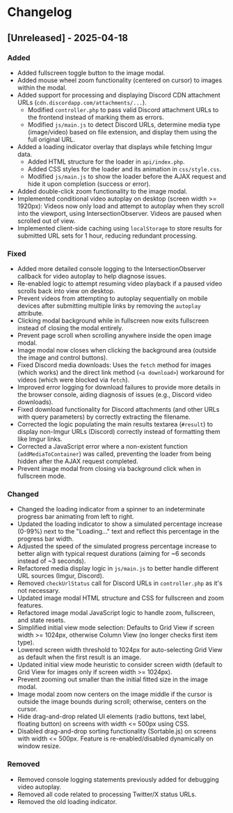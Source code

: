 # Changelog

## [Unreleased] - 2025-04-18

### Added
- Added fullscreen toggle button to the image modal.
- Added mouse wheel zoom functionality (centered on cursor) to images within the modal.
- Added support for processing and displaying Discord CDN attachment URLs (`cdn.discordapp.com/attachments/...`).
  - Modified `controller.php` to pass valid Discord attachment URLs to the frontend instead of marking them as errors.
  - Modified `js/main.js` to detect Discord URLs, determine media type (image/video) based on file extension, and display them using the full original URL.
- Added a loading indicator overlay that displays while fetching Imgur data.
  - Added HTML structure for the loader in `api/index.php`.
  - Added CSS styles for the loader and its animation in `css/style.css`.
  - Modified `js/main.js` to show the loader before the AJAX request and hide it upon completion (success or error).
- Added double-click zoom functionality to the image modal.
- Implemented conditional video autoplay on desktop (screen width >= 1920px): Videos now only load and attempt to autoplay when they scroll into the viewport, using IntersectionObserver. Videos are paused when scrolled out of view.
- Implemented client-side caching using `localStorage` to store results for submitted URL sets for 1 hour, reducing redundant processing.

### Fixed
- Added more detailed console logging to the IntersectionObserver callback for video autoplay to help diagnose issues.
- Re-enabled logic to attempt resuming video playback if a paused video scrolls back into view on desktop.
- Prevent videos from attempting to autoplay sequentially on mobile devices after submitting multiple links by removing the `autoplay` attribute.
- Clicking modal background while in fullscreen now exits fullscreen instead of closing the modal entirely.
- Prevent page scroll when scrolling anywhere inside the open image modal.
- Image modal now closes when clicking the background area (outside the image and control buttons).
- Fixed Discord media downloads: Uses the `fetch` method for images (which works) and the direct link method (`<a download>`) workaround for videos (which were blocked via `fetch`).
- Improved error logging for download failures to provide more details in the browser console, aiding diagnosis of issues (e.g., Discord video downloads).
- Fixed download functionality for Discord attachments (and other URLs with query parameters) by correctly extracting the filename.
- Corrected the logic populating the main results textarea (`#result`) to display non-Imgur URLs (Discord) correctly instead of formatting them like Imgur links.
- Corrected a JavaScript error where a non-existent function (`addMediaToContainer`) was called, preventing the loader from being hidden after the AJAX request completed.
- Prevent image modal from closing via background click when in fullscreen mode.

### Changed
- Changed the loading indicator from a spinner to an indeterminate progress bar animating from left to right.
- Updated the loading indicator to show a simulated percentage increase (0-99%) next to the "Loading..." text and reflect this percentage in the progress bar width.
- Adjusted the speed of the simulated progress percentage increase to better align with typical request durations (aiming for ~6 seconds instead of ~3 seconds).
- Refactored media display logic in `js/main.js` to better handle different URL sources (Imgur, Discord).
- Removed `checkUrlStatus` call for Discord URLs in `controller.php` as it's not necessary.
- Updated image modal HTML structure and CSS for fullscreen and zoom features.
- Refactored image modal JavaScript logic to handle zoom, fullscreen, and state resets.
- Simplified initial view mode selection: Defaults to Grid View if screen width >= 1024px, otherwise Column View (no longer checks first item type).
- Lowered screen width threshold to 1024px for auto-selecting Grid View as default when the first result is an image.
- Updated initial view mode heuristic to consider screen width (default to Grid View for images only if screen width >= 1024px).
- Prevent zooming out smaller than the initial fitted size in the image modal.
- Image modal zoom now centers on the image middle if the cursor is outside the image bounds during scroll; otherwise, centers on the cursor.
- Hide drag-and-drop related UI elements (radio buttons, text label, floating button) on screens with width <= 500px using CSS.
- Disabled drag-and-drop sorting functionality (Sortable.js) on screens with width <= 500px. Feature is re-enabled/disabled dynamically on window resize.

### Removed
- Removed console logging statements previously added for debugging video autoplay.
- Removed all code related to processing Twitter/X status URLs.
- Removed the old loading indicator. 